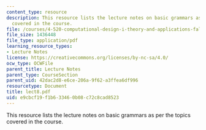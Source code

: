```yaml
---
content_type: resource
description: This resource lists the lecture notes on basic grammars as per the topics
  covered in the course.
file: /courses/4-520-computational-design-i-theory-and-applications-fall-2005/e9cbcf19f1b633460b08c72c8cad8523_lect8.pdf
file_size: 1436448
file_type: application/pdf
learning_resource_types:
- Lecture Notes
license: https://creativecommons.org/licenses/by-nc-sa/4.0/
ocw_type: OCWFile
parent_title: Lecture Notes
parent_type: CourseSection
parent_uid: 42dac2d8-e6ce-206a-9f62-a3ffea6df996
resourcetype: Document
title: lect8.pdf
uid: e9cbcf19-f1b6-3346-0b08-c72c8cad8523
---
```

This resource lists the lecture notes on basic grammars as per the topics covered in the course.